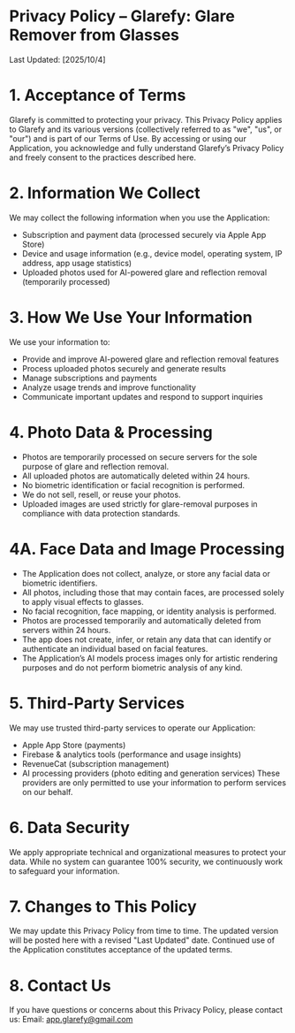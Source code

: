 # Privacy Policy – Glarefy: Glare Remover from Glasses
Last Updated: [2025/10/4]

# 1. Acceptance of Terms
Glarefy is committed to protecting your privacy. This Privacy Policy applies to Glarefy and its various versions (collectively referred to as "we", "us", or "our") and is part of our Terms of Use. By accessing or using our Application, you acknowledge and fully understand Glarefy’s Privacy Policy and freely consent to the practices described here.

# 2. Information We Collect
We may collect the following information when you use the Application:
- Subscription and payment data (processed securely via Apple App Store)
- Device and usage information (e.g., device model, operating system, IP address, app usage statistics)
- Uploaded photos used for AI-powered glare and reflection removal (temporarily processed)

# 3. How We Use Your Information
We use your information to:
- Provide and improve AI-powered glare and reflection removal features
- Process uploaded photos securely and generate results
- Manage subscriptions and payments
- Analyze usage trends and improve functionality
- Communicate important updates and respond to support inquiries

# 4. Photo Data & Processing
- Photos are temporarily processed on secure servers for the sole purpose of glare and reflection removal.
- All uploaded photos are automatically deleted within 24 hours.
- No biometric identification or facial recognition is performed.
- We do not sell, resell, or reuse your photos.
- Uploaded images are used strictly for glare-removal purposes in compliance with data protection standards.

# 4A. Face Data and Image Processing
- The Application does not collect, analyze, or store any facial data or biometric identifiers.
- All photos, including those that may contain faces, are processed solely to apply visual effects to glasses.
- No facial recognition, face mapping, or identity analysis is performed.
- Photos are processed temporarily and automatically deleted from servers within 24 hours.
- The app does not create, infer, or retain any data that can identify or authenticate an individual based on facial features.
- The Application’s AI models process images only for artistic rendering purposes and do not perform biometric analysis of any kind.

# 5. Third-Party Services
We may use trusted third-party services to operate our Application:
- Apple App Store (payments)
- Firebase & analytics tools (performance and usage insights)
- RevenueCat (subscription management)
- AI processing providers (photo editing and generation services)
These providers are only permitted to use your information to perform services on our behalf.

# 6. Data Security
We apply appropriate technical and organizational measures to protect your data. While no system can guarantee 100% security, we continuously work to safeguard your information.

# 7. Changes to This Policy
We may update this Privacy Policy from time to time. The updated version will be posted here with a revised "Last Updated" date. Continued use of the Application constitutes acceptance of the updated terms.

# 8. Contact Us
If you have questions or concerns about this Privacy Policy, please contact us:
Email: app.glarefy@gmail.com
